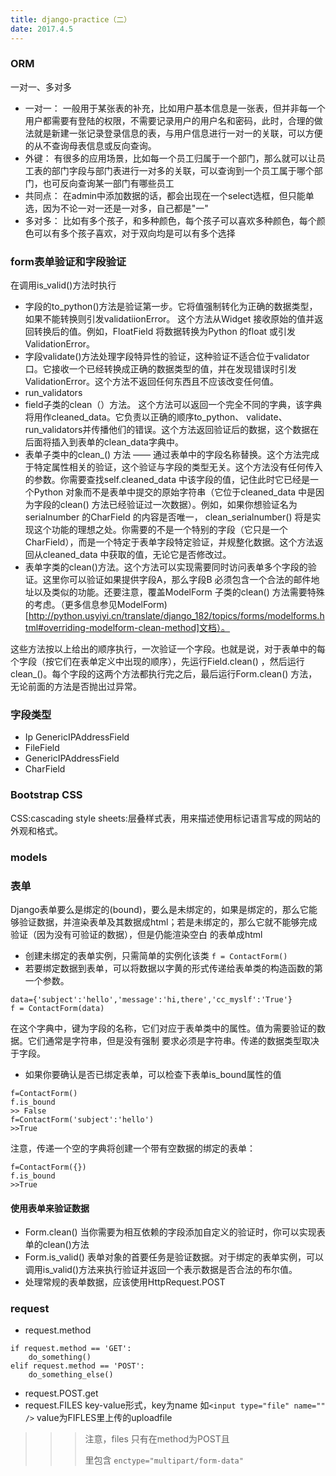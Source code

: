 ```yaml
---
title: django-practice（二）
date: 2017.4.5
---
```



### ORM
 一对一、多对多
+ 一对一： 一般用于某张表的补充，比如用户基本信息是一张表，但并非每一个用户都需要有登陆的权限，不需要记录用户的用户名和密码，此时，合理的做法就是新建一张记录登录信息的表，与用户信息进行一对一的关联，可以方便的从不查询母表信息或反向查询。
+ 外键： 有很多的应用场景，比如每一个员工归属于一个部门，那么就可以让员工表的部门字段与部门表进行一对多的关联，可以查询到一个员工属于哪个部门，也可反向查询某一部门有哪些员工
+ 共同点： 在admin中添加数据的话，都会出现在一个select选框，但只能单选，因为不论一对一还是一对多，自己都是"一"
+ 多对多： 比如有多个孩子，和多种颜色，每个孩子可以喜欢多种颜色，每个颜色可以有多个孩子喜欢，对于双向均是可以有多个选择

### form表单验证和字段验证
在调用is_valid()方法时执行
+ 字段的to_python()方法是验证第一步。它将值强制转化为正确的数据类型，如果不能转换则引发validatiionError。 这个方法从Widget 接收原始的值并返回转换后的值。例如，FloatField 将数据转换为Python 的float 或引发ValidationError。
+ 字段validate()方法处理字段特异性的验证，这种验证不适合位于validator口。它接收一个已经转换成正确的数据类型的值，并在发现错误时引发ValidationError。这个方法不返回任何东西且不应该改变任何值。
+ run_validators
+ field子类的clean（）方法。 这个方法可以返回一个完全不同的字典，该字典将用作cleaned_data。它负责以正确的顺序to_python、 validate、 run_validators并传播他们的错误。这个方法返回验证后的数据，这个数据在后面将插入到表单的clean_data字典中。
+ 表单子类中的clean_<fieldname>() 方法 —— <fieldname> 通过表单中的字段名称替换。这个方法完成于特定属性相关的验证，这个验证与字段的类型无关。这个方法没有任何传入的参数。你需要查找self.cleaned_data 中该字段的值，记住此时它已经是一个Python 对象而不是表单中提交的原始字符串（它位于cleaned_data 中是因为字段的clean() 方法已经验证过一次数据）。例如，如果你想验证名为serialnumber 的CharField 的内容是否唯一， clean_serialnumber() 将是实现这个功能的理想之处。你需要的不是一个特别的字段（它只是一个CharField），而是一个特定于表单字段特定验证，并规整化数据。这个方法返回从cleaned_data 中获取的值，无论它是否修改过。
+ 表单字类的clean()方法。这个方法可以实现需要同时访问表单多个字段的验证。这里你可以验证如果提供字段A，那么字段B 必须包含一个合法的邮件地址以及类似的功能。还要注意，覆盖ModelForm 子类的clean() 方法需要特殊的考虑。（更多信息参见ModelForm) [http://python.usyiyi.cn/translate/django_182/topics/forms/modelforms.html#overriding-modelform-clean-method]文档）。

这些方法按以上给出的顺序执行，一次验证一个字段。也就是说，对于表单中的每个字段（按它们在表单定义中出现的顺序），先运行Field.clean() ，然后运行clean_<fieldname>()。每个字段的这两个方法都执行完之后，最后运行Form.clean() 方法，无论前面的方法是否抛出过异常。

### 字段类型

+ Ip GenericIPAddressField
+ FileField
+ GenericIPAddressField
+ CharField


### Bootstrap CSS
CSS:cascading style sheets:层叠样式表，用来描述使用标记语言写成的网站的外观和格式。

### models
### 表单
Django表单要么是绑定的(bound)，要么是未绑定的，如果是绑定的，那么它能够验证数据，并渲染表单及其数据成html；若是未绑定的，那么它就不能够完成验证（因为没有可验证的数据），但是仍能渲染空白 的表单成html
+ 创建未绑定的表单实例，只需简单的实例化该类 `f = ContactForm()`
+ 若要绑定数据到表单，可以将数据以字黄的形式传递给表单类的构造函数的第一个参数。
```
data={'subject':'hello','message':'hi,there','cc_myslf':'True'}
f = ContactForm(data)
```
在这个字典中，键为字段的名称，它们对应于表单类中的属性。值为需要验证的数据。它们通常是字符串，但是没有强制 要求必须是字符串。传递的数据类型取决于字段。
+ 如果你要确认是否已绑定表单，可以检查下表单is_bound属性的值
```
f=ContactForm()
f.is_bound
>> False
f=ContactForm('subject':'hello')
>>True
```
注意，传递一个空的字典将创建一个带有空数据的绑定的表单：
```
f=ContactForm({})
f.is_bound
>>True
```
#### 使用表单来验证数据
+ Form.clean()
当你需要为相互依赖的字段添加自定义的验证时，你可以实现表单的clean()方法
+ Form.is_valid()
表单对象的首要任务是验证数据。对于绑定的表单实例，可以调用is_valid()方法来执行验证并返回一个表示数据是否合法的布尔值。
+ 处理常规的表单数据，应该使用HttpRequest.POST
### request
+ request.method
```
if request.method == 'GET':
    do_something()
elif request.method == 'POST':
    do_something_else()
```
+ request.POST.get
+ request.FILES
key-value形式，key为name 如```<input type="file" name="" />``` value为FIFLES里上传的uploadfile
>>> 注意，files 只有在method为POST且<form>里包含 ```enctype="multipart/form-data"```

